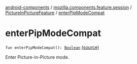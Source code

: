 [android-components](../../index.md) / [mozilla.components.feature.session](../index.md) / [PictureInPictureFeature](index.md) / [enterPipModeCompat](./enter-pip-mode-compat.md)

# enterPipModeCompat

`fun enterPipModeCompat(): `[`Boolean`](https://kotlinlang.org/api/latest/jvm/stdlib/kotlin/-boolean/index.html) [(source)](https://github.com/mozilla-mobile/android-components/blob/master/components/feature/session/src/main/java/mozilla/components/feature/session/PictureInPictureFeature.kt#L61)

Enter Picture-in-Picture mode.

